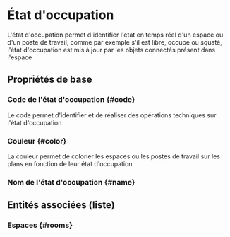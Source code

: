 # État d'occupation

L'état d'occupation permet d'identifier l'état en temps réel d'un espace ou d'un poste de travail, comme par exemple s'il est libre, occupé ou squaté, l'état d'occupation est mis à jour par les objets connectés présent dans l'espace

## Propriétés de base

### Code de l'état d'occupation {#code}
        
Le code permet d'identifier et de réaliser des opérations techniques sur l'état d'occupation
### Couleur {#color}
        
La couleur permet de colorier les espaces ou les postes de travail sur les plans en fonction de leur état d'occupation
### Nom de l'état d'occupation {#name}
        




## Entités associées (liste)

### Espaces {#rooms}
        




<!--- THIS FILE IS GENERATED PLEASE DO NOT EDIT IT DIRECTLY --->
